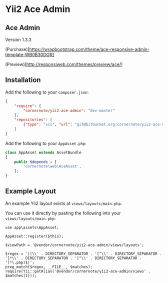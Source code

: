 # Yii2 Ace Admin

## Ace Admin

Version 1.3.3

(Purchase)[https://wrapbootstrap.com/theme/ace-responsive-admin-template-WB0B30DGR]

(Preview)[http://responsiweb.com/themes/preview/ace/]



## Installation

Add the following to your `composer.json`:

```json
{
    "require": {
        "cornernote/yii2-ace-admin": "dev-master"
    },
    "repositories": [
        {"type": "vcs", "url": "git@bitbucket.org:cornernote/yii2-ace-admin.git"}
    ]
}
```

Add the following to your `AppAsset.php`:

```php
class AppAsset extends AssetBundle
{
    public $depends = [
        'cornernote\web\AceAsset',
    ];
}
```


## Example Layout

An example Yii2 layout exists at `views/layouts/main.php`.

You can use it directly by pasting the following into your `views/layouts/main.php`:

```
use app\assets\AppAsset;

AppAsset::register($this);

$viewPath = '@vendor/cornernote/yii2-ace-admin/views/layouts';

$regex = '|(\\' . DIRECTORY_SEPARATOR . '[^\\' . DIRECTORY_SEPARATOR . ']*\\' . DIRECTORY_SEPARATOR . '[^\\' . DIRECTORY_SEPARATOR . ']*\.php)$|';
preg_match($regex, __FILE__, $matches);
require(Yii::getAlias('@vendor/cornernote/yii2-ace-admin/views' . $matches[1]));
```